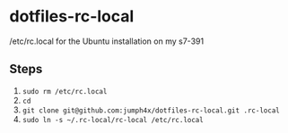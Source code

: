 dotfiles-rc-local
=================

/etc/rc.local for the Ubuntu installation on my s7-391

## Steps

1. `sudo rm /etc/rc.local`
2. `cd`
3. `git clone git@github.com:jumph4x/dotfiles-rc-local.git .rc-local`
4. `sudo ln -s ~/.rc-local/rc-local /etc/rc.local`
